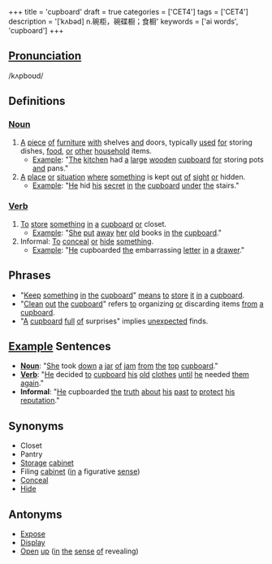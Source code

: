 +++
title = 'cupboard'
draft = true
categories = ['CET4']
tags = ['CET4']
description = '[ˈkʌbəd] n.碗柜，碗碟橱；食橱'
keywords = ['ai words', 'cupboard']
+++

## [Pronunciation](/post/pronunciation/)
/kʌpboʊd/

## Definitions
### [Noun](/post/noun/)
1. [A](/post/a/) [piece](/post/piece/) [of](/post/of/) [furniture](/post/furniture/) [with](/post/with/) shelves [and](/post/and/) doors, typically [used](/post/used/) [for](/post/for/) storing dishes, [food](/post/food/), [or](/post/or/) [other](/post/other/) [household](/post/household/) items.
   - [Example](/post/example/): "[The](/post/the/) [kitchen](/post/kitchen/) had [a](/post/a/) [large](/post/large/) [wooden](/post/wooden/) [cupboard](/post/cupboard/) [for](/post/for/) storing pots [and](/post/and/) pans."
2. [A](/post/a/) [place](/post/place/) [or](/post/or/) [situation](/post/situation/) [where](/post/where/) [something](/post/something/) is kept [out](/post/out/) [of](/post/of/) [sight](/post/sight/) [or](/post/or/) hidden.
   - [Example](/post/example/): "[He](/post/he/) hid [his](/post/his/) [secret](/post/secret/) [in](/post/in/) [the](/post/the/) [cupboard](/post/cupboard/) [under](/post/under/) [the](/post/the/) stairs."

### [Verb](/post/verb/)
1. [To](/post/to/) [store](/post/store/) [something](/post/something/) [in](/post/in/) [a](/post/a/) [cupboard](/post/cupboard/) [or](/post/or/) closet.
   - [Example](/post/example/): "[She](/post/she/) [put](/post/put/) [away](/post/away/) [her](/post/her/) [old](/post/old/) books [in](/post/in/) [the](/post/the/) [cupboard](/post/cupboard/)."
2. Informal: [To](/post/to/) [conceal](/post/conceal/) [or](/post/or/) [hide](/post/hide/) [something](/post/something/).
   - [Example](/post/example/): "[He](/post/he/) cupboarded [the](/post/the/) embarrassing [letter](/post/letter/) [in](/post/in/) [a](/post/a/) [drawer](/post/drawer/)."

## Phrases
- "[Keep](/post/keep/) [something](/post/something/) [in](/post/in/) [the](/post/the/) [cupboard](/post/cupboard/)" [means](/post/means/) [to](/post/to/) [store](/post/store/) [it](/post/it/) [in](/post/in/) [a](/post/a/) [cupboard](/post/cupboard/).
- "[Clean](/post/clean/) [out](/post/out/) [the](/post/the/) [cupboard](/post/cupboard/)" refers [to](/post/to/) organizing [or](/post/or/) discarding items [from](/post/from/) [a](/post/a/) [cupboard](/post/cupboard/).
- "[A](/post/a/) [cupboard](/post/cupboard/) [full](/post/full/) [of](/post/of/) surprises" implies [unexpected](/post/unexpected/) finds.

## [Example](/post/example/) Sentences
- **[Noun](/post/noun/)**: "[She](/post/she/) took [down](/post/down/) [a](/post/a/) [jar](/post/jar/) [of](/post/of/) [jam](/post/jam/) [from](/post/from/) [the](/post/the/) [top](/post/top/) [cupboard](/post/cupboard/)."
- **[Verb](/post/verb/)**: "[He](/post/he/) decided [to](/post/to/) [cupboard](/post/cupboard/) [his](/post/his/) [old](/post/old/) [clothes](/post/clothes/) [until](/post/until/) [he](/post/he/) needed [them](/post/them/) [again](/post/again/)."
- **Informal**: "[He](/post/he/) cupboarded [the](/post/the/) [truth](/post/truth/) [about](/post/about/) [his](/post/his/) [past](/post/past/) [to](/post/to/) [protect](/post/protect/) [his](/post/his/) [reputation](/post/reputation/)."

## Synonyms
- Closet
- Pantry
- [Storage](/post/storage/) [cabinet](/post/cabinet/)
- Filing [cabinet](/post/cabinet/) ([in](/post/in/) [a](/post/a/) figurative [sense](/post/sense/))
- [Conceal](/post/conceal/)
- [Hide](/post/hide/)

## Antonyms
- [Expose](/post/expose/)
- [Display](/post/display/)
- [Open](/post/open/) [up](/post/up/) ([in](/post/in/) [the](/post/the/) [sense](/post/sense/) [of](/post/of/) revealing)
